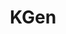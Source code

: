 ---
layout: single
categories: Software
title:  "KGen"
order: 2
excerpt: Tool for consistently calculating and pressure correcting Ks for carbon calculation.
external_url: "https://palaeocarb.github.io/Kgen/"
header:
  teaser: assets/images/software/kgen-teaser.png
---